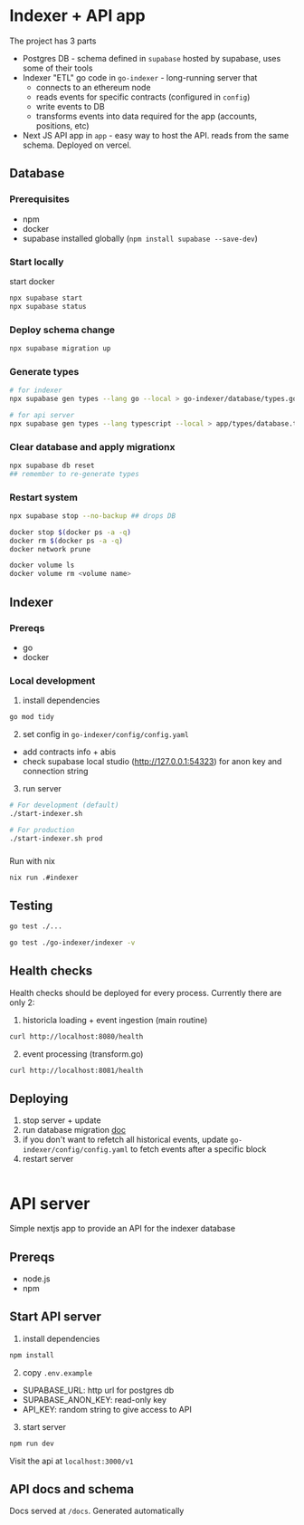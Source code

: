 # Indexer + API app
The project has 3 parts
- Postgres DB - schema defined in `supabase` hosted by supabase, uses some of their tools
- Indexer "ETL" go code in `go-indexer` - long-running server that
    - connects to an ethereum node
    - reads events for specific contracts (configured in `config`)
    - write events to DB
    - transforms events into data required for the app (accounts, positions, etc)
- Next JS API app in `app` - easy way to host the API. reads from the same schema. Deployed on vercel.

## Database
### Prerequisites
- npm
- docker
- supabase installed globally (`npm install supabase --save-dev`)

### Start locally
start docker
```bash
npx supabase start
npx supabase status
```

### Deploy schema change 
```bash
npx supabase migration up
```

### Generate types
```bash
# for indexer
npx supabase gen types --lang go --local > go-indexer/database/types.go

# for api server
npx supabase gen types --lang typescript --local > app/types/database.ts

```

### Clear database and apply migrationx
```bash
npx supabase db reset
## remember to re-generate types
```

### Restart system
```bash
npx supabase stop --no-backup ## drops DB

docker stop $(docker ps -a -q)
docker rm $(docker ps -a -q)
docker network prune

docker volume ls
docker volume rm <volume name>
```

## Indexer

### Prereqs
- go
- docker

### Local development
1. install dependencies
```bash
go mod tidy
```

2. set config in `go-indexer/config/config.yaml`
- add contracts info + abis
- check supabase local studio (http://127.0.0.1:54323) for anon key and connection string

3. run server
```bash
# For development (default)
./start-indexer.sh

# For production
./start-indexer.sh prod
```

###
Run with nix
```bash
nix run .#indexer
```

## Testing
```bash
go test ./...  

go test ./go-indexer/indexer -v

```

## Health checks
Health checks should be deployed for every process. Currently there are only 2:
1. historicla loading + event ingestion (main routine) 
```bash
curl http://localhost:8080/health
```
2. event processing (transform.go)
```bash
curl http://localhost:8081/health
```

## Deploying
1. stop server + update
2. run database migration [doc](https://supabase.com/docs/guides/deployment/database-migrations#deploy-your-project)
3. if you don't want to refetch all historical events, update `go-indexer/config/config.yaml` to fetch events after a specific block
4. restart server
```

```

# API server
Simple nextjs app to provide an API for the indexer database

## Prereqs
- node.js
- npm

## Start API server
1. install dependencies
```bash
npm install
```

2. copy `.env.example`
- SUPABASE_URL: http url for postgres db
- SUPABASE_ANON_KEY: read-only key
- API_KEY: random string to give access to API

3. start server
```bash
npm run dev
```
Visit the api at `localhost:3000/v1`

## API docs and schema
Docs served at `/docs`. Generated automatically



